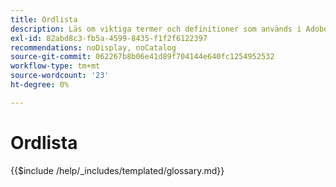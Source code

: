 ```yaml
---
title: Ordlista
description: Läs om viktiga termer och definitioner som används i Adobe Commerce implementeringsprojekt. Upptäck oumbärliga vokabulärer för utvecklare, handlare och tekniska team.
exl-id: 82abd8c3-fb5a-4599-8435-f1f2f6122397
recommendations: noDisplay, noCatalog
source-git-commit: 062267b8b06e41d89f704144e640fc1254952532
workflow-type: tm+mt
source-wordcount: '23'
ht-degree: 0%

---
```



# Ordlista

{{$include /help/_includes/templated/glossary.md}}

<!-- Last updated from includes: 2025-09-12 10:58:44 -->
